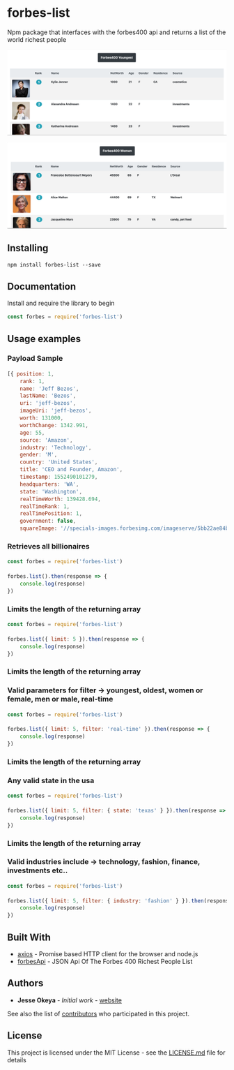 # forbes-list

Npm package that interfaces with the forbes400 api and returns a list of the world richest people

![](/images/youngest.png?raw=true)

![](/images/women.png?raw=true)

## Installing

```
npm install forbes-list --save
```

## Documentation

Install and require the library to begin

```js
const forbes = require('forbes-list')
```

## Usage examples

### Payload Sample 

```js
[{ position: 1,
    rank: 1,
    name: 'Jeff Bezos',
    lastName: 'Bezos',
    uri: 'jeff-bezos',
    imageUri: 'jeff-bezos',
    worth: 131000,
    worthChange: 1342.991,
    age: 55,
    source: 'Amazon',
    industry: 'Technology',
    gender: 'M',
    country: 'United States',
    title: 'CEO and Founder, Amazon',
    timestamp: 1552490101279,
    headquarters: 'WA',
    state: 'Washington',
    realTimeWorth: 139428.694,
    realTimeRank: 1,
    realTimePosition: 1,
    government: false,
    squareImage: '//specials-images.forbesimg.com/imageserve/5bb22ae84bbe6f67d2e82e05/416x416.jpg?background=000000&cropX1=904&cropX2=1403&cropY1=262&cropY2=761' }]
```

### Retrieves all billionaires

```js
const forbes = require('forbes-list')

forbes.list().then(response => {
    console.log(response)
})
```

### Limits the length of the returning array 

```js
const forbes = require('forbes-list')

forbes.list({ limit: 5 }).then(response => {
    console.log(response)
})
```

### Limits the length of the returning array
### Valid parameters for filter -> youngest, oldest, women or female, men or male, real-time 

```js
const forbes = require('forbes-list')

forbes.list({ limit: 5, filter: 'real-time' }).then(response => {
    console.log(response)
})
```

### Limits the length of the returning array
### Any valid state in the usa  

```js
const forbes = require('forbes-list')

forbes.list({ limit: 5, filter: { state: 'texas' } }).then(response => {
    console.log(response)
})
```

### Limits the length of the returning array
### Valid industries include -> technology, fashion, finance, investments etc..  

```js
const forbes = require('forbes-list')

forbes.list({ limit: 5, filter: { industry: 'fashion' } }).then(response => {
    console.log(response)
})
```


## Built With

* [axios](https://github.com/axios/axios) - Promise based HTTP client for the browser and node.js
* [forbesApi](https://forbes400.herokuapp.com) - JSON Api Of The Forbes 400 Richest People List

## Authors

* **Jesse Okeya** - *Initial work* - [website](http://jesseokeya.com)

See also the list of [contributors](https://github.com/jesseokeya/forbes-list/graphs/contributors) who participated in this project.

## License

This project is licensed under the MIT License - see the [LICENSE.md](LICENSE.md) file for details
